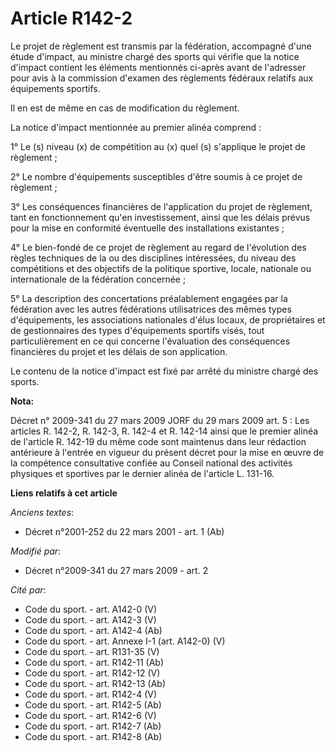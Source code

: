 # Article R142-2

Le projet de règlement est transmis par la fédération, accompagné d'une étude d'impact, au ministre chargé des sports qui
vérifie que la notice d'impact contient les éléments mentionnés ci-après avant de l'adresser pour avis à la commission
d'examen des règlements fédéraux relatifs aux équipements sportifs. 

Il en est de même en cas de modification du règlement. 

La notice d'impact mentionnée au premier alinéa comprend : 

1° Le (s) niveau (x) de compétition au (x) quel (s) s'applique le projet de règlement ; 

2° Le nombre d'équipements susceptibles d'être soumis à ce projet de règlement ; 

3° Les conséquences financières de l'application du projet de règlement, tant en fonctionnement qu'en investissement, ainsi
que les délais prévus pour la mise en conformité éventuelle des installations existantes ; 

4° Le bien-fondé de ce projet de règlement au regard de l'évolution des règles techniques de la ou des disciplines
intéressées, du niveau des compétitions et des objectifs de la politique sportive, locale, nationale ou internationale de la
fédération concernée ; 

5° La description des concertations préalablement engagées par la fédération avec les autres fédérations utilisatrices des
mêmes types d'équipements, les associations nationales d'élus locaux, de propriétaires et de gestionnaires des types
d'équipements sportifs visés, tout particulièrement en ce qui concerne l'évaluation des conséquences financières du projet et
les délais de son application. 

Le contenu de la notice d'impact est fixé par arrêté du ministre chargé des sports.

**Nota:**

Décret n° 2009-341 du 27 mars 2009 JORF du 29 mars 2009 art. 5 : Les articles R. 142-2, R. 142-3, R. 142-4 et R. 142-14 ainsi
que le premier alinéa de l'article R. 142-19 du même code sont maintenus dans leur rédaction antérieure à l'entrée en vigueur
du présent décret pour la mise en œuvre de la compétence consultative confiée au Conseil national des activités physiques et
sportives par le dernier alinéa de l'article L. 131-16.

**Liens relatifs à cet article**

_Anciens textes_:

  - Décret n°2001-252 du 22 mars 2001 - art. 1 (Ab)

_Modifié par_:

  - Décret n°2009-341 du 27 mars 2009 - art. 2

_Cité par_:

  - Code du sport. - art. A142-0 (V)
  - Code du sport. - art. A142-3 (V)
  - Code du sport. - art. A142-4 (Ab)
  - Code du sport. - art. Annexe I-1 (art. A142-0) (V)
  - Code du sport. - art. R131-35 (V)
  - Code du sport. - art. R142-11 (Ab)
  - Code du sport. - art. R142-12 (V)
  - Code du sport. - art. R142-13 (Ab)
  - Code du sport. - art. R142-4 (V)
  - Code du sport. - art. R142-5 (Ab)
  - Code du sport. - art. R142-6 (V)
  - Code du sport. - art. R142-7 (Ab)
  - Code du sport. - art. R142-8 (Ab)
